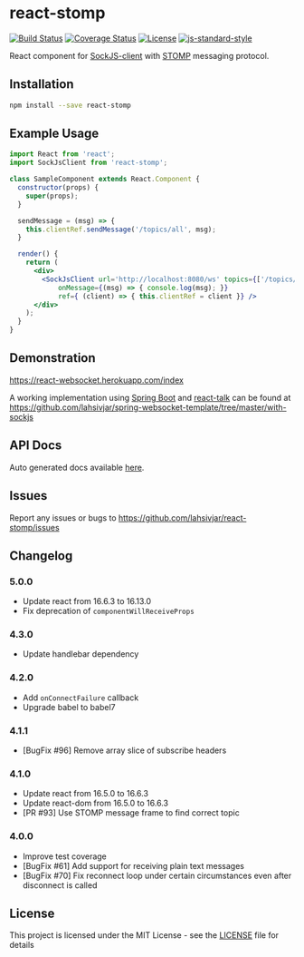 # react-stomp

[![Build Status](https://travis-ci.com/lahsivjar/react-stomp.svg?branch=master)](https://travis-ci.com/lahsivjar/react-stomp?branch=master) [![Coverage Status](https://coveralls.io/repos/github/lahsivjar/react-stomp/badge.svg?branch=master)](https://coveralls.io/github/lahsivjar/react-stomp?branch=master) [![License](https://img.shields.io/npm/l/react-stomp.svg)](https://github.com/lahsivjar/react-stomp/blob/master/LICENSE)  [![js-standard-style](https://img.shields.io/badge/code%20style-standard-brightgreen.svg)](https://github.com/standard/standard)

React component for [SockJS-client](https://github.com/sockjs/sockjs-client) with [STOMP](https://stomp.github.io/) messaging protocol.

## Installation

```sh
npm install --save react-stomp
```

## Example Usage

```jsx
import React from 'react';
import SockJsClient from 'react-stomp';

class SampleComponent extends React.Component {
  constructor(props) {
    super(props);
  }

  sendMessage = (msg) => {
    this.clientRef.sendMessage('/topics/all', msg);
  }

  render() {
    return (
      <div>
        <SockJsClient url='http://localhost:8080/ws' topics={['/topics/all']}
            onMessage={(msg) => { console.log(msg); }}
            ref={ (client) => { this.clientRef = client }} />
      </div>
    );
  }
}
```

## Demonstration

<https://react-websocket.herokuapp.com/index>

A working implementation using [Spring Boot](https://projects.spring.io/spring-boot/) and [react-talk](https://github.com/lahsivjar/react-talk) can be found at <https://github.com/lahsivjar/spring-websocket-template/tree/master/with-sockjs>

## API Docs

Auto generated docs available [here](API.md).

## Issues

Report any issues or bugs to <https://github.com/lahsivjar/react-stomp/issues>

## Changelog

### 5.0.0
- Update react from 16.6.3 to 16.13.0
- Fix deprecation of `componentWillReceiveProps`

### 4.3.0
- Update handlebar dependency

### 4.2.0

- Add `onConnectFailure` callback
- Upgrade babel to babel7

### 4.1.1

- [BugFix #96] Remove array slice of subscribe headers

### 4.1.0

- Update react from 16.5.0 to 16.6.3
- Update react-dom from 16.5.0 to 16.6.3
- [PR #93] Use STOMP message frame to find correct topic

### 4.0.0

-   Improve test coverage
-   [BugFix #61] Add support for receiving plain text messages
-   [BugFix #70] Fix reconnect loop under certain circumstances even after disconnect is called

## License

This project is licensed under the MIT License - see the [LICENSE](LICENSE) file for details
